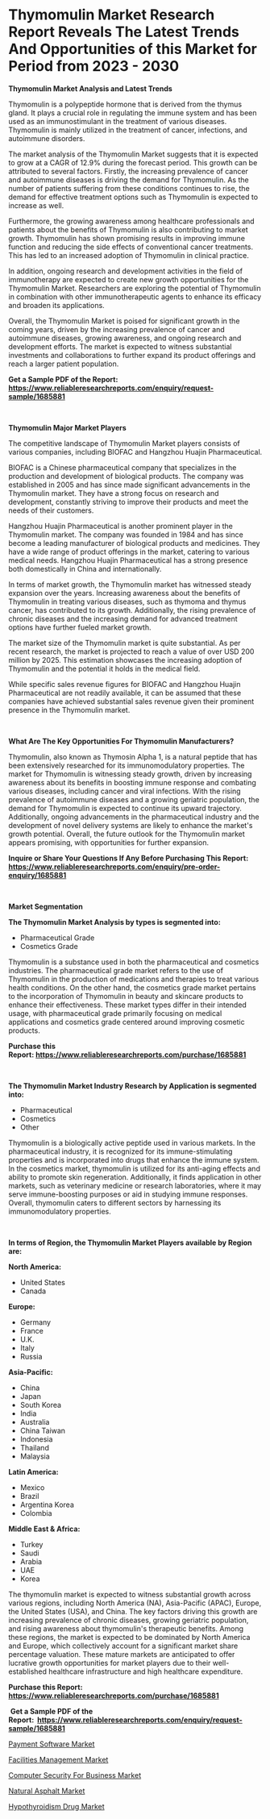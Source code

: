 <p><h1>Thymomulin Market Research Report Reveals The Latest Trends And Opportunities of this Market for Period from 2023 - 2030</h1></p><p><strong>Thymomulin Market Analysis and Latest Trends</strong></p>
<p><p>Thymomulin is a polypeptide hormone that is derived from the thymus gland. It plays a crucial role in regulating the immune system and has been used as an immunostimulant in the treatment of various diseases. Thymomulin is mainly utilized in the treatment of cancer, infections, and autoimmune disorders.</p><p>The market analysis of the Thymomulin Market suggests that it is expected to grow at a CAGR of 12.9% during the forecast period. This growth can be attributed to several factors. Firstly, the increasing prevalence of cancer and autoimmune diseases is driving the demand for Thymomulin. As the number of patients suffering from these conditions continues to rise, the demand for effective treatment options such as Thymomulin is expected to increase as well.</p><p>Furthermore, the growing awareness among healthcare professionals and patients about the benefits of Thymomulin is also contributing to market growth. Thymomulin has shown promising results in improving immune function and reducing the side effects of conventional cancer treatments. This has led to an increased adoption of Thymomulin in clinical practice.</p><p>In addition, ongoing research and development activities in the field of immunotherapy are expected to create new growth opportunities for the Thymomulin Market. Researchers are exploring the potential of Thymomulin in combination with other immunotherapeutic agents to enhance its efficacy and broaden its applications.</p><p>Overall, the Thymomulin Market is poised for significant growth in the coming years, driven by the increasing prevalence of cancer and autoimmune diseases, growing awareness, and ongoing research and development efforts. The market is expected to witness substantial investments and collaborations to further expand its product offerings and reach a larger patient population.</p></p>
<p><strong>Get a Sample PDF of the Report:&nbsp; <a href="https://www.reliableresearchreports.com/enquiry/request-sample/1685881">https://www.reliableresearchreports.com/enquiry/request-sample/1685881</a></strong></p>
<p>&nbsp;</p>
<p><strong>Thymomulin Major Market Players</strong></p>
<p><p>The competitive landscape of Thymomulin Market players consists of various companies, including BIOFAC and Hangzhou Huajin Pharmaceutical. </p><p>BIOFAC is a Chinese pharmaceutical company that specializes in the production and development of biological products. The company was established in 2005 and has since made significant advancements in the Thymomulin market. They have a strong focus on research and development, constantly striving to improve their products and meet the needs of their customers.</p><p>Hangzhou Huajin Pharmaceutical is another prominent player in the Thymomulin market. The company was founded in 1984 and has since become a leading manufacturer of biological products and medicines. They have a wide range of product offerings in the market, catering to various medical needs. Hangzhou Huajin Pharmaceutical has a strong presence both domestically in China and internationally.</p><p>In terms of market growth, the Thymomulin market has witnessed steady expansion over the years. Increasing awareness about the benefits of Thymomulin in treating various diseases, such as thymoma and thymus cancer, has contributed to its growth. Additionally, the rising prevalence of chronic diseases and the increasing demand for advanced treatment options have further fueled market growth.</p><p>The market size of the Thymomulin market is quite substantial. As per recent research, the market is projected to reach a value of over USD 200 million by 2025. This estimation showcases the increasing adoption of Thymomulin and the potential it holds in the medical field.</p><p>While specific sales revenue figures for BIOFAC and Hangzhou Huajin Pharmaceutical are not readily available, it can be assumed that these companies have achieved substantial sales revenue given their prominent presence in the Thymomulin market.</p></p>
<p>&nbsp;</p>
<p><strong>What Are The Key Opportunities For Thymomulin Manufacturers?</strong></p>
<p><p>Thymomulin, also known as Thymosin Alpha 1, is a natural peptide that has been extensively researched for its immunomodulatory properties. The market for Thymomulin is witnessing steady growth, driven by increasing awareness about its benefits in boosting immune response and combating various diseases, including cancer and viral infections. With the rising prevalence of autoimmune diseases and a growing geriatric population, the demand for Thymomulin is expected to continue its upward trajectory. Additionally, ongoing advancements in the pharmaceutical industry and the development of novel delivery systems are likely to enhance the market's growth potential. Overall, the future outlook for the Thymomulin market appears promising, with opportunities for further expansion.</p></p>
<p><strong>Inquire or Share Your Questions If Any Before Purchasing This Report: <a href="https://www.reliableresearchreports.com/enquiry/pre-order-enquiry/1685881">https://www.reliableresearchreports.com/enquiry/pre-order-enquiry/1685881</a></strong></p>
<p>&nbsp;</p>
<p><strong>Market Segmentation</strong></p>
<p><strong>The Thymomulin Market Analysis by types is segmented into:</strong></p>
<p><ul><li>Pharmaceutical Grade</li><li>Cosmetics Grade</li></ul></p>
<p><p>Thymomulin is a substance used in both the pharmaceutical and cosmetics industries. The pharmaceutical grade market refers to the use of Thymomulin in the production of medications and therapies to treat various health conditions. On the other hand, the cosmetics grade market pertains to the incorporation of Thymomulin in beauty and skincare products to enhance their effectiveness. These market types differ in their intended usage, with pharmaceutical grade primarily focusing on medical applications and cosmetics grade centered around improving cosmetic products.</p></p>
<p><strong>Purchase this Report:&nbsp;<a href="https://www.reliableresearchreports.com/purchase/1685881">https://www.reliableresearchreports.com/purchase/1685881</a></strong></p>
<p>&nbsp;</p>
<p><strong>The Thymomulin Market Industry Research by Application is segmented into:</strong></p>
<p><ul><li>Pharmaceutical</li><li>Cosmetics</li><li>Other</li></ul></p>
<p><p>Thymomulin is a biologically active peptide used in various markets. In the pharmaceutical industry, it is recognized for its immune-stimulating properties and is incorporated into drugs that enhance the immune system. In the cosmetics market, thymomulin is utilized for its anti-aging effects and ability to promote skin regeneration. Additionally, it finds application in other markets, such as veterinary medicine or research laboratories, where it may serve immune-boosting purposes or aid in studying immune responses. Overall, thymomulin caters to different sectors by harnessing its immunomodulatory properties.</p></p>
<p>&nbsp;</p>
<p><strong>In terms of Region, the Thymomulin Market Players available by Region are:</strong></p>
<p>
    <p> <strong> North America: </strong>
        <ul>
            <li>United States</li>
            <li>Canada</li>
        </ul>
        </p> 
    <p> <strong> Europe: </strong>
        <ul>
            <li>Germany</li>
            <li>France</li>
            <li>U.K.</li>
            <li>Italy</li>
            <li>Russia</li>
        </ul>
        </p> 
    <p> <strong> Asia-Pacific: </strong>
        <ul>
            <li>China</li>
            <li>Japan</li>
            <li>South Korea</li>
            <li>India</li>
            <li>Australia</li>
            <li>China Taiwan</li>
            <li>Indonesia</li>
            <li>Thailand</li>
            <li>Malaysia</li>
        </ul>
        </p> 
    <p> <strong> Latin America: </strong>
        <ul>
            <li>Mexico</li>
            <li>Brazil</li>
            <li>Argentina Korea</li>
            <li>Colombia</li>
        </ul>
        </p> 
    <p> <strong> Middle East & Africa: </strong>
        <ul>
            <li>Turkey</li>
            <li>Saudi</li>
            <li>Arabia</li>
            <li>UAE</li>
            <li>Korea</li>
        </ul>
    </p>
    </p>
<p><p>The thymomulin market is expected to witness substantial growth across various regions, including North America (NA), Asia-Pacific (APAC), Europe, the United States (USA), and China. The key factors driving this growth are increasing prevalence of chronic diseases, growing geriatric population, and rising awareness about thymomulin's therapeutic benefits. Among these regions, the market is expected to be dominated by North America and Europe, which collectively account for a significant market share percentage valuation. These mature markets are anticipated to offer lucrative growth opportunities for market players due to their well-established healthcare infrastructure and high healthcare expenditure.</p></p>
<p><strong>Purchase this Report: <a href="https://www.reliableresearchreports.com/purchase/1685881">https://www.reliableresearchreports.com/purchase/1685881</a></strong></p>
<p>&nbsp;<strong>Get a Sample PDF of the Report:&nbsp;&nbsp;<a href="https://www.reliableresearchreports.com/enquiry/request-sample/1685881">https://www.reliableresearchreports.com/enquiry/request-sample/1685881</a></strong></p>
<p><strong></strong></p>
<p><p><a href="https://github.com/RichRobinson5/Market-Research-Report-List-2/blob/main/payment-software-market.md">Payment Software Market</a></p><p><a href="https://github.com/JameTravis/Market-Research-Report-List-2/blob/main/facilities-management-market.md">Facilities Management Market</a></p><p><a href="https://medium.com/@drakesporer988/computer-security-for-business-market-competitive-analysis-market-trends-and-forecast-to-2030-2c81c5bf0539">Computer Security For Business Market</a></p><p><a href="https://medium.com/@tiannathiel2023/natural-asphalt-market-size-growth-forecast-2023-2030-e7d18b8d13f1">Natural Asphalt Market</a></p><p><a href="https://www.linkedin.com/pulse/hypothyroidism-drug-market-challenges-opportunities-growth-9tvne/">Hypothyroidism Drug Market</a></p></p>